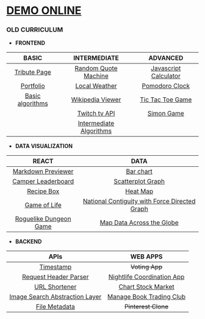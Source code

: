 
# [DEMO ONLINE](https://freecodecamp.codetabs.com)

### **OLD CURRICULUM**

* **FRONTEND**  

| BASIC | INTERMEDIATE | ADVANCED |
| :---:         |     :---:      |          :---: |
| [Tribute Page](https://freecodecamp.codetabs.com/old/front-end/tribute/tribute.html) | [Random Quote Machine](https://freecodecamp.codetabs.com/old/front-end/quote/quote.html) | [Javascript Calculator](https://freecodecamp.codetabs.com/old/front-end/calculator/calculator.html) |
| [Portfolio](https://freecodecamp.codetabs.com/old/front-end/portfolio/portfolio.html) | [Local Weather](https://freecodecamp.codetabs.com/old/front-end/weather/weather.html) | [Pomodoro Clock](https://freecodecamp.codetabs.com/old/front-end/pomodoro/pomodoro.html) |
| [Basic algorithms](https://github.com/jolav/freeCodeCamp/tree/master/old/front-end/algorithm) | [Wikipedia Viewer](https://freecodecamp.codetabs.com/old/front-end/wiki/wiki.html) | [Tic Tac Toe Game](https://freecodecamp.codetabs.com/old/front-end/tictactoe/tictactoe.html) |
| | [Twitch tv API](https://freecodecamp.codetabs.com/old/front-end/twitch/twitch.html) | [Simon Game](https://freecodecamp.codetabs.com/old/front-end/simon/simon.html) |
| | [Intermediate Algorithms](https://github.com/jolav/freeCodeCamp/tree/master/old/front-end/algorithm) |

* **DATA VISUALIZATION**

| REACT | DATA |
| :---: | :---: | 
| [Markdown Previewer](https://freecodecamp.codetabs.com/old/data/markdown-previewer/markdown.html) | [Bar chart](https://freecodecamp.codetabs.com/old/data/bar-chart/bar.html) |
| [Camper Leaderboard](https://freecodecamp.codetabs.com/old/data/camper-leaderboard/camper.html) | [Scatterplot Graph](https://freecodecamp.codetabs.com/old/data/scatterplot/scatterplot.html) |
| [Recipe Box](https://freecodecamp.codetabs.com/old/data/recipe-box/recipe.html) | [Heat Map](https://freecodecamp.codetabs.com/old/data/heat-map/heat.html) |
| [Game of Life](https://freecodecamp.codetabs.com/old/data/game-of-life/life.html) | [National Contiguity with Force Directed Graph](https://freecodecamp.codetabs.com/old/data/country-borders/flags.html) |
| [Roguelike Dungeon Game](https://freecodecamp.codetabs.com/old/data/roguelike/rogue.html) | [Map Data Across the Globe](https://freecodecamp.codetabs.com/old/data/meteor-landing/meteor.html) |

* **BACKEND**

| APIs | WEB APPS |
| :---: | :---: | 
| [Timestamp](https://freecodecamp.codetabs.com/old/apis/time/time.html) | ~~Voting App~~ |
| [Request Header Parser](https://freecodecamp.codetabs.com/old/apis/parser/parser.html) | [Nightlife Coordination App](https://freecodecamp.codetabs.com/old/apps/nightlife/night.html) |
| [URL Shortener](https://freecodecamp.codetabs.com/old/apis/url/url.html) | [Chart Stock Market](https://freecodecamp.codetabs.com/old/apps/stock/stock.html) |
| [Image Search Abstraction Layer](https://freecodecamp.codetabs.com/old/apis/search/search.html) | [Manage Book Trading Club](https://freecodecamp.codetabs.com/old/apps/book/book.html) |
| [File Metadata](https://freecodecamp.codetabs.com/old/apis/file/file.html) | ~~Pinterest Clone~~ |


